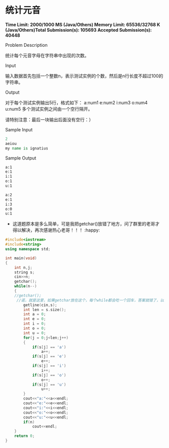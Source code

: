# 统计元音

**Time Limit: 2000/1000 MS (Java/Others)    Memory Limit: 65536/32768 K (Java/Others)Total Submission(s): 105693    Accepted Submission(s): 40448**

Problem Description

统计每个元音字母在字符串中出现的次数。

 

Input

输入数据首先包括一个整数n，表示测试实例的个数，然后是n行长度不超过100的字符串。

 

Output

对于每个测试实例输出5行，格式如下：
a:num1
e:num2
i:num3
o:num4
u:num5
多个测试实例之间由一个空行隔开。

请特别注意：最后一块输出后面没有空行：）

 

Sample Input

```tcl
2
aeiou
my name is ignatius
```



Sample Output

```txt
a:1
e:1
i:1
o:1
u:1

a:2
e:1
i:3
o:0
u:1
```

- 这道题原本是多么简单，可是我把getchar()放错了地方，问了群里的老哥才得以解决，再次感谢热心老哥！！！ :happy:

```c++
#include<iostream>
#include<string>
using namespace std;

int main(void)
{
	int n,j;
	string s;
	cin>>n;
	getchar();
	while(n--)
	{
	//getchar();
     //诺，就是这里，如果getchar放在这个，每个while都会吃一个回车，答案就错了，以后一定要想的周全，认真
		getline(cin,s);
		int len = s.size();
		int a = 0;
		int e = 0;
		int i = 0;
		int o = 0;
		int u = 0;
		for(j = 0;j<len;j++)
		{
			if(s[j] == 'a')
				a++;
			if(s[j] == 'e')
				e++;
			if(s[j] == 'i')
				i++;
			if(s[j] == 'o')
				o++;
			if(s[j] == 'u')
				u++;
		}
		cout<<"a:"<<a<<endl;
		cout<<"e:"<<e<<endl;
		cout<<"i:"<<i<<endl;
		cout<<"o:"<<o<<endl;
		cout<<"u:"<<u<<endl;
		if(n)
			cout<<endl;
	}
	return 0;
}
```

